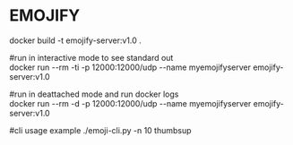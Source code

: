 # EMOJIFY

docker build -t emojify-server:v1.0 .

#run in interactive mode to see standard out  
docker run --rm -ti -p 12000:12000/udp --name myemojifyserver emojify-server:v1.0

#run in deattached mode and run docker logs   
docker run --rm -d -p 12000:12000/udp --name myemojifyserver emojify-server:v1.0

#cli usage example
./emoji-cli.py -n 10 thumbsup
